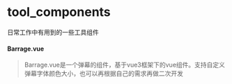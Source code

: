# tool_components
日常工作中有用到的一些工具组件
#### Barrage.vue
> Barrage.vue是一个弹幕的组件，基于vue3框架下的vue组件。支持自定义弹幕字体颜色大小，也可以再根据自己的需求再做二次开发
